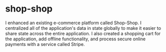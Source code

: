 # shop-shop

I enhanced an existing e-commerce platform called Shop-Shop. I centralized all of the application's data in state globally to make it easier to share state across the entire application. I also created a shopping cart for the application, add offline functionality, and process secure online payments with a service called Stripe. 
